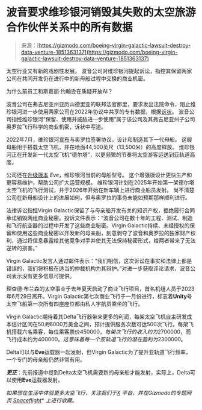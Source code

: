 <!--yml

category: 未分类

date: 2024-05-29 12:42:01

-->

# 波音要求维珍银河销毁其失败的太空旅游合作伙伴关系中的所有数据

> 来源：[https://gizmodo.com/boeing-virgin-galactic-lawsuit-destroy-data-venture-1851363137](https://gizmodo.com/boeing-virgin-galactic-lawsuit-destroy-data-venture-1851363137)

太空行业又有新的戏剧性发展。 波音公司对维珍银河提起诉讼，指控其保留两家公司在共同开发仍在进行中的新母船过程中交换的商业机密。

为什么前员工和斯嘉丽·约翰逊在质疑开放AI？

<track kind="captions" label="English" src="https://kinja.com/api/videoupload/caption/22550.vtt" srclang="en">

波音公司在弗吉尼亚州亚历山德里亚的联邦法官那里，要求发出法院命令，阻止维珍银河进一步使用两家公司在2022年协议中共享的专有数据，根据[诉状](https://fingfx.thomsonreuters.com/gfx/legaldocs/byvrknexype/Boeing-prelim-injunction-20240322.pdf)。 波音公司指控维珍银河“保留、使用并威胁进一步使用”属于该公司及其弗吉尼亚州子公司奥罗拉飞行科学的商业机密，诉状中写道。

2022年7月，维珍银河[宣布](https://www.virgingalactic.com/news/virgin-galactic-selects-boeing-subsidiary-aurora-to-build-new-motherships/)与奥罗拉签署协议，设计和制造其下一代母船。 这艘母船用于搭载太空飞机，并在地面44,500英尺（13,500米）的高度释放。 维珍银河正在开发新一代太空飞机“德尔塔”，以更频繁的节奏将太空游客运送到亚轨道高度。

公司还在[升级版本](https://www.geekwire.com/2022/virgin-galactic-announces-deal-with-boeing-subsidiary-to-build-next-gen-motherships/#:~:text=said%20in%20a%20news%20release) *Eve*，维珍银河当前的母船型号。 这个增强版设计更快生产和更容易维护，帮助公司扩大运营规模。 维珍银河计划在2025年开始第一架德尔塔太空飞机的飞行测试，并于2026年开始在新车辆上进行商业船员发射。 尚不清楚公司在新母船设计上的进展如何，但与奥罗拉的事务未能如预期那样顺利进行。

法律诉讼指控Virgin Galactic保留了与母亲船开发有关的知识产权，拒绝履行合同承诺销毁两组商业秘密。投诉文件表示：“波音公司在数十年的工程、测试、制造和飞行航空器的过程中开发了这些商业秘密。Virgin Galactic持续、未经授权的保留和使用这些商业秘密以开发新的母亲船，刻意剥夺了波音和奥罗拉的独家财产权利，通过将信息暴露给其他竞争对手并使其无法保持秘密形式，给两者带来了无法逆转的损害。”

Virgin Galactic发言人通过邮件表示：“我们相信，这次诉讼在事实和法律上都是错误的，我们将积极在适当的仲裁机构为其辩护。”对进一步获取评论请求，波音公司表示没有更多信息可提供。

理查德·布兰森的太空事业于去年夏天启动了商业飞行项目，首名机组人员于2023年6月29日离开。Virgin Galactic第七次商业飞行于一月份进行，标志着**Unity**号太空飞船第一次所有四座座位都由私人宇航员乘坐的飞行。

Virgin Galactic期待着其Delta飞行器带来更多的利润，每架太空飞机自主研发成本估计区间在$50到$6000万美金之间，预计提供服务次数可达500次飞行。每架飞机搭载六名乘客，每位乘客票价$450000，每架次飞行的收入约为$2700000，而飞行成本约为$400000。这意味着每一个亚轨道飞行的潜在盈利为$2300000。

Delta可以与**Eve**运载器一起发射，但Virgin Galactic为了提升亚轨道飞行频率，一个专门的母亲船仍然非常有用。

***更正***：先前报道中提到Delta太空飞机需要新的母亲船才能发射，实际上，Delta可以使用**Eve**运载器发射。

*如果想在生活中体验更多太空飞行，关注我们于*[*X*](http://gizspaceflight/) *平台，并在Gizmodo的专题网页* [*Spaceflight*](https://gizmodo.com/science/spaceflight)* *上进行收藏。*
